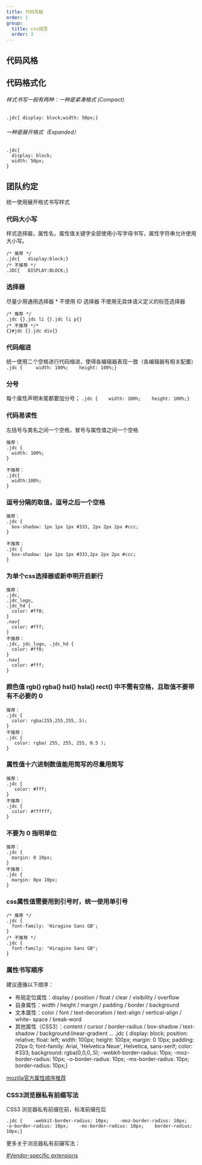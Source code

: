 ```yaml
---
title: 代码风格
order: 1
group:
  title: css规范
  order: 3
---
```


代码风格
-----------------------

## 代码格式化
###### 样式书写一般有两种：一种是紧凑格式 (Compact)
```
.jdc{ display: block;width: 50px;}
```
###### 一种是展开格式（Expanded）
```
.jdc{    
  display: block;    
  width: 50px;
}
```

## 团队约定
统一使用展开格式书写样式

### 代码大小写
样式选择器，属性名，属性值关键字全部使用小写字母书写，属性字符串允许使用大小写。

```
/* 推荐 */
.jdc{	display:block;}	
/* 不推荐 */
.JDC{	DISPLAY:BLOCK;}
```

### 选择器
尽量少用通用选择器 *
不使用 ID 选择器
不使用无具体语义定义的标签选择器

```
/* 推荐 */
.jdc {}.jdc li {}.jdc li p{}
/* 不推荐 */*
{}#jdc {}.jdc div{}
```

### 代码缩进
统一使用二个空格进行代码缩进，使得各编辑器表现一致（各编辑器有相关配置）
`.jdc {    
width: 100%;    height: 100%;}`

### 分号
每个属性声明末尾都要加分号；
`.jdc {    width: 100%;    height: 100%;}`

### 代码易读性
左括号与类名之间一个空格，冒号与属性值之间一个空格

```
推荐：
.jdc {     
  width: 100%;
}

不推荐：
.jdc{     
  width:100%;
}
```

### 逗号分隔的取值，逗号之后一个空格
```
推荐：
.jdc {    
  box-shadow: 1px 1px 1px #333, 2px 2px 2px #ccc;
}

不推荐：
.jdc {    
  box-shadow: 1px 1px 1px #333,2px 2px 2px #ccc;
}
```

### 为单个css选择器或新申明开启新行
```
推荐：
.jdc, 
.jdc_logo, 
.jdc_hd {    
  color: #ff0;
}
.nav{    
  color: #fff;
}
不推荐：
.jdc, jdc_logo, .jdc_hd {    
  color: #ff0;
}
.nav{    
  color: #fff;
}
```

### 颜色值 rgb() rgba() hsl() hsla() rect() 中不需有空格，且取值不要带有不必要的 0
```
推荐：
.jdc {    
  color: rgba(255,255,255,.5);
}
不推荐：
.jdc {   
   color: rgba( 255, 255, 255, 0.5 );
}
```

### 属性值十六进制数值能用简写的尽量用简写
```
推荐：
.jdc {   
   color: #fff;
}
不推荐：
.jdc {    
  color: #ffffff;
}
```

### 不要为 0 指明单位
```
推荐：
.jdc {    
  margin: 0 10px;
}
不推荐：
.jdc {    
  margin: 0px 10px;
}
```

### css属性值需要用到引号时，统一使用单引号
```
/* 推荐 */
.jdc { 	
  font-family: 'Hiragino Sans GB';
}
/* 不推荐 */
.jdc { 	
  font-family: "Hiragino Sans GB";
}
```

### 属性书写顺序
建议遵循以下顺序：
- 布局定位属性：display / position / float / clear / visibility / overflow
- 自身属性：width / height / margin / padding / border / background
- 文本属性：color / font / text-decoration / text-align / vertical-align / white- space / break-word
- 其他属性（CSS3）：content / cursor / border-radius / box-shadow / text-shadow / background:linear-gradient …
.jdc {    display: block;    position: relative;    float: left;    width: 100px;    height: 100px;    margin: 0 10px;    padding: 20px 0;    font-family: Arial, 'Helvetica Neue', Helvetica, sans-serif;    color: #333;    background: rgba(0,0,0,.5);    -webkit-border-radius: 10px;    -moz-border-radius: 10px;    -o-border-radius: 10px;    -ms-border-radius: 10px;    border-radius: 10px;}

[mozilla官方属性顺序推荐](https://www.mozilla.org/css/base/content.css)

### CSS3浏览器私有前缀写法
CSS3 浏览器私有前缀在前，标准前缀在后
```
.jdc {    -webkit-border-radius: 10px;    -moz-border-radius: 10px;    -o-border-radius: 10px;    -ms-border-radius: 10px;    border-radius: 10px;}
```
更多关于浏览器私有前辍写法：

[#Vendor-specific extensions]()
